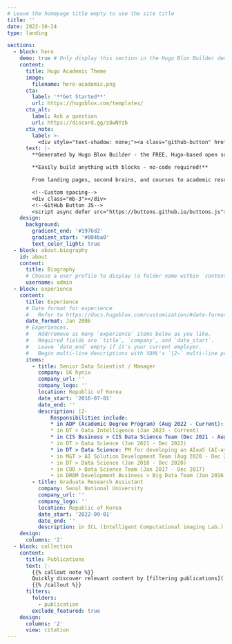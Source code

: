 ```yaml
---
# Leave the homepage title empty to use the site title
title: ''
date: 2022-10-24
type: landing

sections:
  - block: hero
    demo: true # Only display this section in the Hugo Blox Builder demo site
    content:
      title: Hugo Academic Theme
      image:
        filename: hero-academic.png
      cta:
        label: '**Get Started**'
        url: https://hugoblox.com/templates/
      cta_alt:
        label: Ask a question
        url: https://discord.gg/z8wNYzb
      cta_note:
        label: >-
          <div style="text-shadow: none;"><a class="github-button" href="https://github.com/HugoBlox/hugo-blox-builder" data-icon="octicon-star" data-size="large" data-show-count="true" aria-label="Star">Star Hugo Blox Builder</a></div><div style="text-shadow: none;"><a class="github-button" href="https://github.com/HugoBlox/theme-academic-cv" data-icon="octicon-star" data-size="large" data-show-count="true" aria-label="Star">Star the Academic template</a></div>
      text: |-
        **Generated by Hugo Blox Builder - the FREE, Hugo-based open source website builder trusted by 500,000+ sites.**

        **Easily build anything with blocks - no-code required!**

        From landing pages, second brains, and courses to academic resumés, conferences, and tech blogs.

        <!--Custom spacing-->
        <div class="mb-3"></div>
        <!--GitHub Button JS-->
        <script async defer src="https://buttons.github.io/buttons.js"></script>
    design:
      background:
        gradient_end: '#1976d2'
        gradient_start: '#004ba0'
        text_color_light: true
  - block: about.biography
    id: about
    content:
      title: Biography
      # Choose a user profile to display (a folder name within `content/authors/`)
      username: admin
  - block: experience
    content:
      title: Experience
      # Date format for experience
      #   Refer to https://docs.hugoblox.com/customization/#date-format
      date_format: Jan 2006
      # Experiences.
      #   Add/remove as many `experience` items below as you like.
      #   Required fields are `title`, `company`, and `date_start`.
      #   Leave `date_end` empty if it's your current employer.
      #   Begin multi-line descriptions with YAML's `|2-` multi-line prefix.
      items:
        - title: Senior Data Scientist / Manager
          company: SK hynix
          company_url: ''
          company_logo: ''
          location: Republic of Korea
          date_start: '2016-07-01'
          date_end: ''
          description: |2-
              Responsibilities include:
              * in ADP (Academic Degree Program) (Aug 2022 - Current): Full-time RA in ICL at SNU
              * in DT > Data Intelligence (Jan 2023 - Current)
              * in CIS Business > CIS Data Science Team (Dec 2021 - Aug 2022): Part Lead of On-sensor AI IP Development Part
              * in DT > Data Science (Jan 2021 - Dec 2022)
              * in DT > Data Science: PM for developing an AIaaS (AI-as-a-Service) product (Mar 2019 - Feb 2021)
              • in M&T > AI Solution Development Team (Aug 2020 - Dec 2020)
              • in DT > Data Science (Jan 2018 - Dec 2020)
              • in COO > Data Science Team (Jan 2017 - Dec 2017)
              • in DRAM Development Business > Big Data Team (Jan 2016 - Jan 2016)
        - title: Graduate Research Assistant
          company: Seoul National University
          company_url: ''
          company_logo: ''
          location: Republic of Korea
          date_start: '2022-09-01'
          date_end: ''
          description: in ICL (Intelligent Computational imaging Lab.) under the supervision of Prof. Seyoung Chun
    design:
      columns: '2'
  - block: collection
    content:
      title: Publications
      text: |-
        {{% callout note %}}
        Quickly discover relevant content by [filtering publications](./publication/).
        {{% /callout %}}
      filters:
        folders:
          - publication
        exclude_featured: true
    design:
      columns: '2'
      view: citation
---
```


